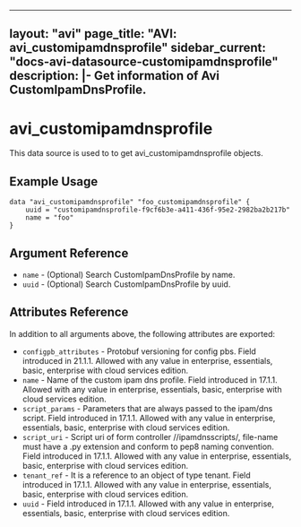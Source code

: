 <!--
    Copyright 2021 VMware, Inc.
    SPDX-License-Identifier: Mozilla Public License 2.0
-->
---
layout: "avi"
page_title: "AVI: avi_customipamdnsprofile"
sidebar_current: "docs-avi-datasource-customipamdnsprofile"
description: |-
  Get information of Avi CustomIpamDnsProfile.
---

# avi_customipamdnsprofile

This data source is used to to get avi_customipamdnsprofile objects.

## Example Usage

```hcl
data "avi_customipamdnsprofile" "foo_customipamdnsprofile" {
    uuid = "customipamdnsprofile-f9cf6b3e-a411-436f-95e2-2982ba2b217b"
    name = "foo"
}
```

## Argument Reference

* `name` - (Optional) Search CustomIpamDnsProfile by name.
* `uuid` - (Optional) Search CustomIpamDnsProfile by uuid.

## Attributes Reference

In addition to all arguments above, the following attributes are exported:

* `configpb_attributes` - Protobuf versioning for config pbs. Field introduced in 21.1.1. Allowed with any value in enterprise, essentials, basic, enterprise with cloud services edition.
* `name` - Name of the custom ipam dns profile. Field introduced in 17.1.1. Allowed with any value in enterprise, essentials, basic, enterprise with cloud services edition.
* `script_params` - Parameters that are always passed to the ipam/dns script. Field introduced in 17.1.1. Allowed with any value in enterprise, essentials, basic, enterprise with cloud services edition.
* `script_uri` - Script uri of form controller //ipamdnsscripts/<file-name>, file-name must have a .py extension and conform to pep8 naming convention. Field introduced in 17.1.1. Allowed with any value in enterprise, essentials, basic, enterprise with cloud services edition.
* `tenant_ref` - It is a reference to an object of type tenant. Field introduced in 17.1.1. Allowed with any value in enterprise, essentials, basic, enterprise with cloud services edition.
* `uuid` - Field introduced in 17.1.1. Allowed with any value in enterprise, essentials, basic, enterprise with cloud services edition.

